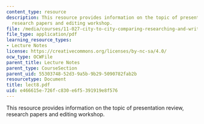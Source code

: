 ```yaml
---
content_type: resource
description: This resource provides information on the topic of presentation review,
  research papers and editing workshop.
file: /media/courses/11-027-city-to-city-comparing-researching-and-writing-about-cities-spring-2006/e466615e726fc830e6f5391919e8f576_lect8.pdf
file_type: application/pdf
learning_resource_types:
- Lecture Notes
license: https://creativecommons.org/licenses/by-nc-sa/4.0/
ocw_type: OCWFile
parent_title: Lecture Notes
parent_type: CourseSection
parent_uid: 55303748-52d3-9a5b-9b29-5090782fab2b
resourcetype: Document
title: lect8.pdf
uid: e466615e-726f-c830-e6f5-391919e8f576
---
```

This resource provides information on the topic of presentation review, research papers and editing workshop.
